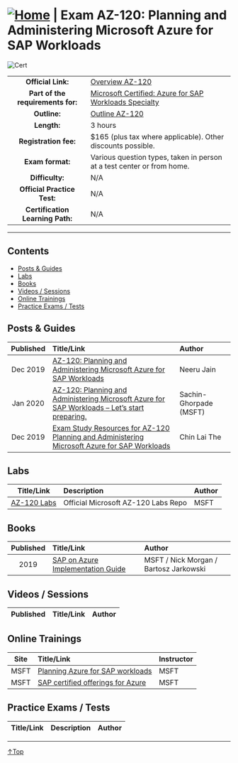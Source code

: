 # [![Home](/img/home.png)](certifications.md "Overview Certifications") | Exam AZ-120: Planning and Administering Microsoft Azure for SAP Workloads
![Cert](/img/az-120.png)

|                                   |                                                                                                                                                   |
| :-------------------------------: | :------------------------------------------------------------------------------------------------------------------------------------------------ |
|        **Official Link:**         | [Overview AZ-120](https://docs.microsoft.com/en-us/learn/certifications/exams/AZ-120)                                                             |
| **Part of the requirements for:** | [Microsoft Certified: Azure for SAP Workloads Specialty](https://docs.microsoft.com/en-us/learn/certifications/azure-for-sap-workloads-specialty) |
|           **Outline:**            | [Outline AZ-120](https://query.prod.cms.rt.microsoft.com/cms/api/am/binary/RE43XOu)                                                               |
|            **Length:**            | 3 hours                                                                                                                                           |
|       **Registration fee:**       | $165 (plus tax where applicable).  Other discounts possible.                                                                                      |
|         **Exam format:**          | Various question types, taken in person at a test center or from home.                                                                            |
|          **Difficulty:**          | N/A                                                                                                                                               |
|    **Official Practice Test:**    | N/A                                                                                                                                               |
| **Certification Learning Path:**  | N/A                                                                                                                                               |


___

## Contents
- [Posts & Guides](#posts-&-guides)
- [Labs](#labs)
- [Books](#books)
- [Videos / Sessions](#videos-/-sessions)
- [Online Trainings](#online-trainings)
- [Practice Exams / Tests](#practice-exams-/-tests)


## Posts & Guides
| Published | Title/Link                                                                                                                                                                                                                                     | Author                 |
| :-------: | :--------------------------------------------------------------------------------------------------------------------------------------------------------------------------------------------------------------------------------------------- | :--------------------- |
| Dec 2019  | [AZ-120: Planning and Administering Microsoft Azure for SAP Workloads](https://www.whizlabs.com/blog/az-120-beta-exam/)                                                                                                                        | Neeru Jain             |
| Jan 2020  | [AZ-120: Planning and Administering Microsoft Azure for SAP Workloads – Let’s start preparing.](https://techcommunity.microsoft.com/t5/running-sap-applications-on-the/az-120-planning-and-administering-microsoft-azure-for-sap/ba-p/1141166) | Sachin-Ghorpade (MSFT) |
| Dec 2019  | [Exam Study Resources for AZ-120 Planning and Administering Microsoft Azure for SAP Workloads](https://blogs.sap.com/2019/12/30/exam-study-resources-for-az-120-planning-and-administering-microsoft-azure-for-sap-workloads/)                 | Chin Lai The           |

## Labs
|                                                       Title/Link                                                        | Description                         | Author |
| :---------------------------------------------------------------------------------------------------------------------: | :---------------------------------- | :----- |
| [AZ-120 Labs](https://github.com/MicrosoftLearning/AZ-120-Planning-and-Administering-Microsoft-Azure-for-SAP-Workloads) | Official Microsoft AZ-120 Labs Repo | MSFT   |


## Books
| Published | Title/Link                                                                                                          | Author                                 |
| :-------: | :------------------------------------------------------------------------------------------------------------------ | :------------------------------------- |
|   2019    | [SAP on Azure Implementation Guide](https://azure.microsoft.com/en-in/resources/sap-on-azure-implementation-guide/) | MSFT / Nick Morgan / Bartosz Jarkowski |



## Videos / Sessions
| Published | Title/Link | Author |
| :-------: | :--------- | :----- |



## Online Trainings
| Site  | Title/Link                                                                                                 | Instructor |
| :---: | :--------------------------------------------------------------------------------------------------------- | :--------- |
| MSFT  | [Planning Azure for SAP workloads](https://docs.microsoft.com/en-us/learn/paths/plan-azure-sap-workloads/) | MSFT       |
| MSFT  | [SAP certified offerings for Azure](https://docs.microsoft.com/en-us/learn/paths/sap-certified-offerings/) | MSFT       |


## Practice Exams / Tests
| Title/Link | Description | Author |
| :--------: | :---------- | :----- |


___
 <a href="#top" title="Back to the top.">↑Top</a>
